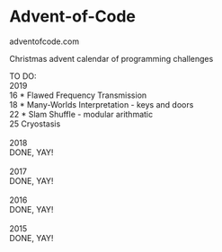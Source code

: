 # Advent-of-Code


adventofcode.com


Christmas advent calendar of programming challenges


TO DO:<br>
2019<br>
16 *    Flawed Frequency Transmission<br>
18 *    Many-Worlds Interpretation - keys and doors<br>
22 *    Slam Shuffle - modular arithmatic<br>
25    Cryostasis<br>
<br>
2018<br>
DONE, YAY!<br>
<br>
2017<br>
DONE, YAY!
<BR>
<br>
2016<br>
DONE, YAY!<br>
<br>
2015<br>
DONE, YAY!
